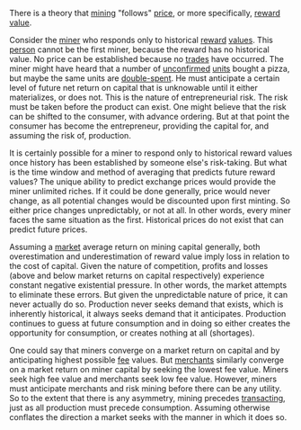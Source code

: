 There is a theory that [mining](Glossary#mine) "follows" [price](Glossary#price), or more specifically, [reward](Glossary#reward) [value](Glossary#value).

Consider the [miner](Glossary#miner) who responds only to historical [reward](Glossary#reward) [values](Glossary#value). This [person](Glossary#person) cannot be the first miner, because the reward has no historical value. No price can be established because no [trades](Glossary#trade) have occurred. The miner might have heard that a number of [unconfirmed](Glossary#unconfirmed) [units](Glossary#units) bought a pizza, but maybe the same units are [double-spent](Glossary#double-spend). He must anticipate a certain level of future net return on capital that is unknowable until it either materializes, or does not. This is the nature of entrepreneurial risk. The risk must be taken before the product can exist. One might believe that the risk can be shifted to the consumer, with advance ordering. But at that point the consumer has become the entrepreneur, providing the capital for, and assuming the risk of, production.

It is certainly possible for a miner to respond only to historical reward values once history has been established by someone else's risk-taking. But what is the time window and method of averaging that predicts future reward values? The unique ability to predict exchange prices would provide the miner unlimited riches. If it could be done generally, price would never change, as all potential changes would be discounted upon first minting. So either price changes unpredictably, or not at all. In other words, every miner faces the same situation as the first. Historical prices do not exist that can predict future prices.

Assuming a [market](Glossary#market) average return on mining capital generally, both overestimation and underestimation of reward value imply loss in relation to the cost of capital. Given the nature of competition, profits and losses (above and below market returns on capital respectively) experience constant negative existential pressure. In other words, the market attempts to eliminate these errors. But given the unpredictable nature of price, it can never actually do so. Production never seeks demand that exists, which is inherently historical, it always seeks demand that it anticipates. Production continues to guess at future consumption and in doing so either creates the opportunity for consumption, or creates nothing at all (shortages).

One could say that miners converge on a market return on capital and by anticipating highest possible [fee](Glossary#fee) values. But [merchants](Glossary#merchants) similarly converge on a market return on miner capital by seeking the lowest fee value. Miners seek high fee value and merchants seek low fee value. However, miners must anticipate merchants and risk mining before there can be any utility. So to the extent that there is any asymmetry, mining precedes [transacting](Glossary#transaction), just as all production must precede consumption. Assuming otherwise conflates the direction a market seeks with the manner in which it does so.
